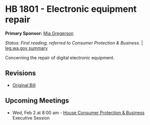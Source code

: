 # HB 1801 - Electronic equipment repair
**Primary Sponsor:** [Mia Gregerson](/person/leg/mia.gregerson.md)

*Status: First reading, referred to Consumer Protection & Business.* | [leg.wa.gov summary](https://app.leg.wa.gov/billsummary?BillNumber=1801&Year=2021)

Concerning the repair of digital electronic equipment.

## Revisions
* [Original Bill](1/)

## Upcoming Meetings
* Wed, Feb 2 at 8:00 am - [House Consumer Protection & Business](/house/2021-22/CPB/) Executive Session